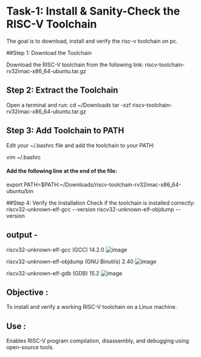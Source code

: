 # Task-1: Install & Sanity-Check the RISC-V Toolchain

The goal is to download, install and verify the risc-v toolchain on pc.

##Step 1: Download the Toolchain

Download the RISC-V toolchain from the following link:
riscv-toolchain-rv32imac-x86_64-ubuntu.tar.gz

## Step 2: Extract the Toolchain
Open a terminal and run:
 cd ~/Downloads
 tar -xzf riscv-toolchain-rv32imac-x86_64-ubuntu.tar.gz
 
 ## Step 3: Add Toolchain to PATH
 Edit your ~/.bashrc file and add the toolchain to your PATH:

vim ~/.bashrc
#### Add the following line at the end of the file:
export PATH=$PATH:~/Downloads/riscv-toolchain-rv32imac-x86_64-ubuntu/bin

##Step 4: Verify the Installation
Check if the toolchain is installed correctly:
riscv32-unknown-elf-gcc --version
riscv32-unknown-elf-objdump --version

## output - 
riscv32-unknown-elf-gcc (GCC) 14.2.0 ![image](https://github.com/user-attachments/assets/4bdc14db-5cb2-46c7-a487-b77deef98ade)

riscv32-unknown-elf-objdump (GNU Binutils) 2.40 ![image](https://github.com/user-attachments/assets/26129e4f-fcc0-470f-868c-a6abaf8bca6c)

riscv32-unknown-elf-gdb (GDB) 15.2 ![image](https://github.com/user-attachments/assets/7579e28d-2c3a-4c11-98ff-f2bf8471b9ef)
## Objective :
To install and verify a working RISC-V toolchain on a Linux machine.
## Use : 
Enables RISC-V program compilation, disassembly, and debugging using open-source tools.


